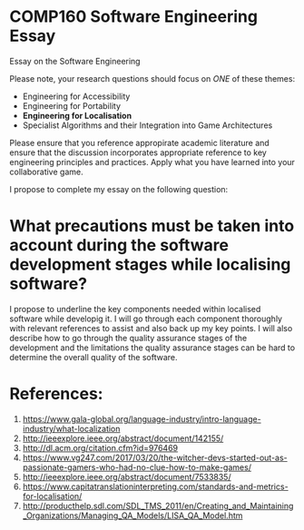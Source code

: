 # COMP160 Software Engineering Essay
Essay on the Software Engineering

Please note, your research questions should focus on *ONE* of these themes:

* Engineering for Accessibility
* Engineering for Portability
* __Engineering for Localisation__
* Specialist Algorithms and their Integration into Game Architectures

Please ensure that you reference appropirate academic literature and ensure that the discussion incorporates appropriate reference to key engineering principles and practices. Apply what you have learned into your collaborative game.

I propose to complete my essay on the following question:
# What precautions must be taken into account during the software development stages while localising software?
I propose to underline the key components needed within localised software while developig it. I will go through each component thoroughly with relevant references to assist and also back up my key points. I will also describe how to go through the quality assurance stages of the development and the limitations the quality assurance stages can be hard to determine the overall quality of the software. 

# References:

1) https://www.gala-global.org/language-industry/intro-language-industry/what-localization
2) http://ieeexplore.ieee.org/abstract/document/142155/
3) http://dl.acm.org/citation.cfm?id=976469
4) https://www.vg247.com/2017/03/20/the-witcher-devs-started-out-as-passionate-gamers-who-had-no-clue-how-to-make-games/
5) http://ieeexplore.ieee.org/abstract/document/7533835/
6) https://www.capitatranslationinterpreting.com/standards-and-metrics-for-localisation/
7) http://producthelp.sdl.com/SDL_TMS_2011/en/Creating_and_Maintaining_Organizations/Managing_QA_Models/LISA_QA_Model.htm
